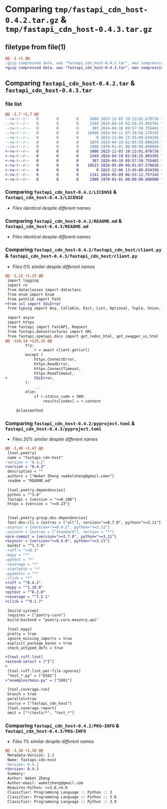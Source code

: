 # Comparing `tmp/fastapi_cdn_host-0.4.2.tar.gz` & `tmp/fastapi_cdn_host-0.4.3.tar.gz`

## filetype from file(1)

```diff
@@ -1 +1 @@
-gzip compressed data, was "fastapi_cdn_host-0.4.2.tar", max compression
+gzip compressed data, was "fastapi_cdn_host-0.4.3.tar", max compression
```

## Comparing `fastapi_cdn_host-0.4.2.tar` & `fastapi_cdn_host-0.4.3.tar`

### file list

```diff
@@ -1,7 +1,7 @@
--rw-r--r--   0        0        0     1086 2023-12-03 10:13:01.678736 fastapi_cdn_host-0.4.2/LICENSE
--rw-r--r--   0        0        0     2349 2024-04-19 02:58:25.003391 fastapi_cdn_host-0.4.2/README.md
--rw-r--r--   0        0        0      387 2024-04-18 09:57:50.755481 fastapi_cdn_host-0.4.2/fastapi_cdn_host/__init__.py
--rw-r--r--   0        0        0    18466 2024-04-11 07:19:56.278335 fastapi_cdn_host-0.4.2/fastapi_cdn_host/client.py
--rw-r--r--   0        0        0        0 2023-12-06 13:45:09.634356 fastapi_cdn_host-0.4.2/fastapi_cdn_host/py.typed
--rw-r--r--   0        0        0     1079 2024-04-19 02:05:58.080259 fastapi_cdn_host-0.4.2/pyproject.toml
--rw-r--r--   0        0        0     2908 1970-01-01 00:00:00.000000 fastapi_cdn_host-0.4.2/PKG-INFO
+-rw-r--r--   0        0        0     1086 2023-12-03 10:13:01.678736 fastapi_cdn_host-0.4.3/LICENSE
+-rw-r--r--   0        0        0     2349 2024-04-19 02:58:25.003391 fastapi_cdn_host-0.4.3/README.md
+-rw-r--r--   0        0        0      387 2024-04-18 09:57:50.755481 fastapi_cdn_host-0.4.3/fastapi_cdn_host/__init__.py
+-rw-r--r--   0        0        0    18513 2024-05-09 08:01:07.579656 fastapi_cdn_host-0.4.3/fastapi_cdn_host/client.py
+-rw-r--r--   0        0        0        0 2023-12-06 13:45:09.634356 fastapi_cdn_host-0.4.3/fastapi_cdn_host/py.typed
+-rw-r--r--   0        0        0     1141 2024-05-09 06:53:12.757143 fastapi_cdn_host-0.4.3/pyproject.toml
+-rw-r--r--   0        0        0     2908 1970-01-01 00:00:00.000000 fastapi_cdn_host-0.4.3/PKG-INFO
```

### Comparing `fastapi_cdn_host-0.4.2/LICENSE` & `fastapi_cdn_host-0.4.3/LICENSE`

 * *Files identical despite different names*

### Comparing `fastapi_cdn_host-0.4.2/README.md` & `fastapi_cdn_host-0.4.3/README.md`

 * *Files identical despite different names*

### Comparing `fastapi_cdn_host-0.4.2/fastapi_cdn_host/client.py` & `fastapi_cdn_host-0.4.3/fastapi_cdn_host/client.py`

 * *Files 0% similar despite different names*

```diff
@@ -1,12 +1,13 @@
 import logging
 import re
 from dataclasses import dataclass
 from enum import Enum
 from pathlib import Path
+from ssl import SSLError
 from typing import Any, Callable, Dict, List, Optional, Tuple, Union, cast
 
 import anyio
 import httpx
 from fastapi import FastAPI, Request
 from fastapi.datastructures import URL
 from fastapi.openapi.docs import get_redoc_html, get_swagger_ui_html
@@ -124,14 +125,15 @@
         try:
             r = await client.get(url)
         except (
             httpx.ConnectError,
             httpx.ReadError,
             httpx.ConnectTimeout,
             httpx.ReadTimeout,
+            SSLError,
         ):
             ...
         else:
             if r.status_code < 300:
                 results[index] = r.content
 
     @classmethod
```

### Comparing `fastapi_cdn_host-0.4.2/pyproject.toml` & `fastapi_cdn_host-0.4.3/pyproject.toml`

 * *Files 20% similar despite different names*

```diff
@@ -1,45 +1,47 @@
 [tool.poetry]
 name = "fastapi-cdn-host"
-version = "0.4.2"
+version = "0.4.3"
 description = ""
 authors = ["Waket Zheng <waketzheng@gmail.com>"]
 readme = "README.md"
 
 [tool.poetry.dependencies]
 python = "^3.8"
 fastapi = {version = ">=0.100"}
 httpx = {version = ">=0.23"}
 
 
 [tool.poetry.group.dev.dependencies]
 fast-dev-cli = {extras = ["all"], version=">=0.7.0", python=">=3.11"}
-asyncur = {version=">=0.4.2", python=">=3.11"}
-uvicorn = {extras = ["standard"], version = "*"}
+pre-commit = {version=">=3.7.0", python=">=3.11"}
+asyncur = {version=">=0.5.0", python=">=3.11"}
 bandit = "^1.7.8"
-ruff = ">=0.3"
-mypy = "*"
-pytest = "*"
-coverage = "*"
-starlette = "*"
-pydantic = "*"
-click = "*"
+ruff = "^0.4.3"
+mypy = "^1.10.0"
+pytest = "^8.2.0"
+coverage = "^7.5.1"
+click = "^8.1.7"
 
 [build-system]
 requires = ["poetry-core"]
 build-backend = "poetry.core.masonry.api"
 
 [tool.mypy]
 pretty = true
 ignore_missing_imports = true
 explicit_package_bases = true
 check_untyped_defs = true
 
+[tool.ruff.lint]
+extend-select = ["I"]
+
 [tool.ruff.lint.per-file-ignores]
 "test_*.py" = ["E501"]
+"examples/main.py" = ["I001"]
 
 [tool.coverage.run]
 branch = true
 parallel=true
 source = ["fastapi_cdn_host"]
 [tool.coverage.report]
 omit = ["*/tests/*", "test_*"]
```

### Comparing `fastapi_cdn_host-0.4.2/PKG-INFO` & `fastapi_cdn_host-0.4.3/PKG-INFO`

 * *Files 1% similar despite different names*

```diff
@@ -1,10 +1,10 @@
 Metadata-Version: 2.1
 Name: fastapi-cdn-host
-Version: 0.4.2
+Version: 0.4.3
 Summary: 
 Author: Waket Zheng
 Author-email: waketzheng@gmail.com
 Requires-Python: >=3.8,<4.0
 Classifier: Programming Language :: Python :: 3
 Classifier: Programming Language :: Python :: 3.8
 Classifier: Programming Language :: Python :: 3.9
```

